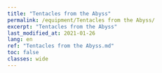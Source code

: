 ```yaml
---
title: "Tentacles from the Abyss"
permalink: /equipment/Tentacles from the Abyss/
excerpt: "Tentacles from the Abyss"
last_modified_at: 2021-01-26
lang: en
ref: "Tentacles from the Abyss.md"
toc: false
classes: wide
---
```


